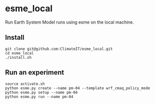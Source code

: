 # esme\_local

Run Earth System Model runs using esme on the local machine.

## Install

```
git clone git@github.com:ClimateIT/esme_local.git
cd esme_local
./install.sh
```

## Run an experiment

```
source activate.sh
python esme.py create --name pm-04 --template wrf_cmaq_policy_mode
python esme.py setup --name pm-04
python esme.py run --name pm-04
```

